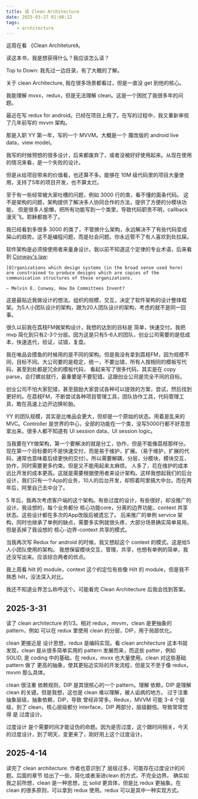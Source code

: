 ```yaml
---
title: 读 Clean Architecture
date: 2025-03-27 01:08:12
tags:
    - architecture
---
```


这周在看 《Clean Architeture》。

读这本书，我是想获得什么？我应该怎么读？

Top to Down: 我先过一边目录，有了大概的了解。

关于 clean Architecture, 我在很多场景都看过，但是一直没 get 到他的核心。

我能理解 mvxx，redux，但是无法理解 clean。这是一个困扰了我很多年的问题。

最近在写 redux for android。已经在项目上用了。在写的过程中，我又重新审视了几年前写的 mvvm 架构。

那是入职 YY 第一年，写的一个 MVVM。大概是一个 魔改版的 android live data，view model。

我写的时候预想的很多设计，后来都废弃了，或者没被好好使用起来。从现在使用的情况来看，是一个失败的设计。

但是从给项目带来的价值看，也还算不多。能够在 10M 级代码里的项目大量使用，支持了5年的项目开发，也不算太烂。

至于有一些经常被大家吐槽的问题，例如 3000 行的类，看不懂的面条代码。
这不是架构的问题，架构提供了解决多人协同合作的方法，提供了方便的分模块功能，
但是很多人偷懒，把所有功能写到一个类里，导致代码职责不明，callback 漫天飞。耶稣都救不了。

我已经看到多很多 3000 的类了，不管换什么架构，永远解决不了有些代码变成屎山的趋势。这不是编程问题，而是社会问题。你永远管不了有人喜欢到处拉屎。

软件架构是必须按使用者来量身设计。我以前不知道这个定律的专业术语，后来看到 [Conway's law](https://en.wikipedia.org/wiki/Conway%27s_law):

```text
[O]rganizations which design systems (in the broad sense used here) are constrained to produce designs which are copies of the communication structures of these organizations.

— Melvin E. Conway, How Do Committees Invent?
```

这是最贴近我做设计的想法。组织的规模，交互，决定了软件架构的设计整体框架。为5人小团队设计的架构，跟为20人团队设计的架构，考虑的就不是同一回事。

很久以前我在荔枝FM做架构设计，我想的达到的目标是 简单，快速交付。我把 mvp 简化到只有2-3个分层。因为这是只有5-6人的团队，创业公司需要的是低成本，快速迭代，验证，试错，复盘。

我在唯品会摸鱼的时候用的是不同的架构。但是我没有拿到荔枝FM，因为规模不同，目标不同。大公司要的是稳定，统一，不要出错，所有人按相同的模板写代码，甚至到处都是冗余的模板代码，
看起来写了很多代码，其实是在 copy parse，会打螺丝就行，最重要是不要犯错。这跟创业公司是完全不同的目标。

创业公司不怕大家犯错，甚至鼓励大家尝试各种可以提效的方案，尝试，然后找到更好的。在荔枝FM，不断尝试各种项目管理工具，团队协作工具，代码管理工具，敢在高速上边开边换轮胎。

YY 的团队规模，其实是比唯品会更大，但却是一个原始的状态。用着是乱来的MVC。Controller 是世界的中心，全部的功能在一个类，没写5000行都不好意思拿出来。很多人都不知道有 UI session data，UI session logic。

当我要在YY做架构，第一个要解决的就是分工，协作，但是不能像荔枝那样分。现在第一个目标要的不是快速交付，而是易于维护，扩展。（易于维护，扩展的代码，通常也意味着后续更快的交付）。所以需要解耦，分层，分模块，模块交互，协作，同时需要更多约束。但是又不能用起来太麻烦。
人多了，花在维护的成本远比开发的成本更高。这就是需要根据使用者来设计架构。这样我想起我们的后台设计，我们只有一个App的业务，10人的后台开发，却照着阿里搞大中台。而在两年后，阿里自己去中台了。

5 年后，我再次考虑客户端的这个架构。有些过度的设计，有些很好，却没推广的设计。我设想的，每个业务都分 核心功能core，分离的边界功能，context 共享状态。这些设计都在多次的App改版后被遗忘了。
后来推广的单例 service 架构，同时也继承了单例的缺点，需要多实例就很头疼，大部分场景确实简单易用。但是丢掉了我设想的 核心-边界-context 共享的模式。

当我再次写 Redux for android 的时候，我又想起这个 context 的模式。这是给5人小团队使用的架构。
我想保留模块交互，管理，共享，也想有单例的简单，我还没写出来。应该综合两者的优点。

我上周看 hilt 的 module，context 这个的定位有些像 Hilt 的 module，但是我不熟悉 hilt，没法深入对比。

我还不知道业界怎么称呼这个。可能看完 Clean Architecture 后我会找到答案。

## 2025-3-31

读了 clean architecture 的1/3。相对 redux，mvvm，clean 是更抽象的 pattern，例如 可以在 redux 里使用 clean 的分层，DIP，用于局部优化。

clean 更接近是 设计思想，redux 是编码实现。看 clean architecture 这本书就发现，clean 是从很多简单实用的 pattern 发展而来，而这些 patter，例如 SOLID, 
是 coding 中的基础，在 redux，mvxx 也大量使用。clean 对这些基础 pattern 做了 更高的抽象，使其更贴近实际的开发流程，但是又不至于像 redux，mvvm 那么具体。

clean 很注重 依赖规则，DIP 是其很核心的一个 pattern。理解 依赖，DIP 是理解 clean 的关键。但是我想，这也是 clean 难以理解，被人诟病的地方。
过于注重抽象层级，抽象依赖，DIP，导致 曾经非常多。Redux，MVVM 可能 3-4 个层级，到了 clean，核心层级都分 interface，DIP 两部分，层级翻倍。导致常常觉得 是 过度设计。

过度设计 是个需要时间才能证伪的命题。因为是否过度，这个跟时间相关，今天的过度设计，到了明天，变更来了，刚好用上这个过度设计。

## 2025-4-14

读完了 clean architecture. 作者也意识到了 层级过多，可能存在过度设计的问题。后面的章节 给出了一些，简化或者渐进clean 的方式，不完全边界。
确实如我之前所想，clean 是一种思想，比 solid 更具体，但是比 redux 更抽象。在 clean 的很多原则，可以拿到 redux 使用。redux 可以是其中一种实现方式。